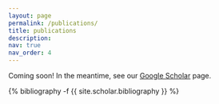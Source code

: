 ```yaml
---
layout: page
permalink: /publications/
title: publications
description:
nav: true
nav_order: 4
---
```

Coming soon! In the meantime, see our [Google Scholar](https://scholar.google.com/citations?user=x-YACVoAAAAJ) page.
<!-- _pages/publications.md -->
<div class="publications">

{% bibliography -f {{ site.scholar.bibliography }} %}

</div>

